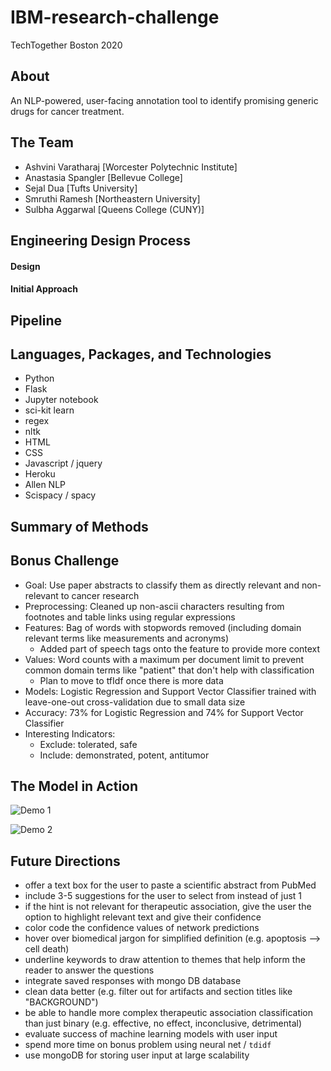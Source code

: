# IBM-research-challenge
TechTogether Boston 2020

## About
An NLP-powered, user-facing annotation tool to identify promising generic drugs for cancer treatment. 

## The Team
* Ashvini Varatharaj [Worcester Polytechnic Institute]
* Anastasia Spangler [Bellevue College]
* Sejal Dua [Tufts University]
* Smruthi Ramesh [Northeastern University]
* Sulbha Aggarwal [Queens College (CUNY)]

## Engineering Design Process
#### Design

#### Initial Approach


## Pipeline


## Languages, Packages, and Technologies
* Python
* Flask
* Jupyter notebook
* sci-kit learn
* regex
* nltk
* HTML
* CSS
* Javascript / jquery
* Heroku
* Allen NLP
* Scispacy / spacy

## Summary of Methods

## Bonus Challenge
* Goal: Use paper abstracts to classify them as directly relevant and non-relevant to cancer research
* Preprocessing: Cleaned up non-ascii characters resulting from footnotes and table links using regular expressions
* Features: Bag of words with stopwords removed (including domain relevant terms like measurements and acronyms)
  * Added part of speech tags onto the feature to provide more context
* Values: Word counts with a maximum per document limit to prevent common domain terms like "patient" that don't help with classification
  * Plan to move to tfIdf once there is more data
* Models: Logistic Regression and Support Vector Classifier trained with leave-one-out cross-validation due to small data size
* Accuracy: 73% for Logistic Regression and 74% for Support Vector Classifier
* Interesting Indicators:
  * Exclude: tolerated, safe
  * Include: demonstrated, potent, antitumor

## The Model in Action
![Demo 1](demos/working_demo.gif)

![Demo 2](demos/working_demo1.gif)

## Future Directions
* offer a text box for the user to paste a scientific abstract from PubMed
* include 3-5 suggestions for the user to select from instead of just 1
* if the hint is not relevant for therapeutic association, give the user the option to highlight relevant text and give their confidence
* color code the confidence values of network predictions 
* hover over biomedical jargon for simplified definition (e.g. apoptosis --> cell death)
* underline keywords to draw attention to themes that help inform the reader to answer the questions
* integrate saved responses with mongo DB database
* clean data better (e.g. filter out for artifacts and section titles like "BACKGROUND")
* be able to handle more complex therapeutic association classification than just binary (e.g. effective, no effect, inconclusive, detrimental)
* evaluate success of machine learning models with user input
* spend more time on bonus problem using neural net / `tdidf`
* use mongoDB for storing user input at large scalability